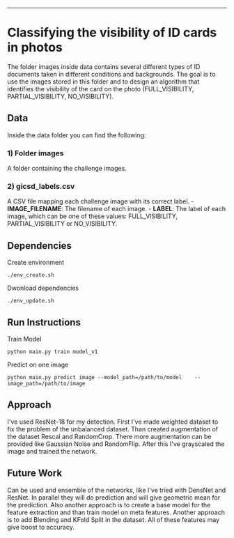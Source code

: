 ***


# Classifying the visibility of ID cards in photos

The folder images inside data contains several different types of ID documents taken in different conditions and backgrounds. The goal is to use the images stored in this folder and to design an algorithm that identifies the visibility of the card on the photo (FULL_VISIBILITY, PARTIAL_VISIBILITY, NO_VISIBILITY).

## Data

Inside the data folder you can find the following:

### 1) Folder images
A folder containing the challenge images.

### 2) gicsd_labels.csv
A CSV file mapping each challenge image with its correct label.
	- **IMAGE_FILENAME**: The filename of each image.
	- **LABEL**: The label of each image, which can be one of these values: FULL_VISIBILITY, PARTIAL_VISIBILITY or NO_VISIBILITY. 


## Dependencies

Create environment

```
./env_create.sh
```


Dwonload dependencies
```
./env_update.sh
```

## Run Instructions


Train Model
```
python main.py train model_v1
```

Predict on one image
```
python main.py predict image --model_path=/path/to/model    --image_path=/path/to/image
```

## Approach

I've used ResNet-18 for my detection. First I've made weighted dataset to fix the problem of 
the unbalanced dataset. Than created augmentation of the dataset Rescal and RandomCrop. 
There more augmentation can be provided like Gaussian Noise and RandomFlip. 
After this I've grayscaled the image and trained the network. 

## Future Work

Can be used and ensemble of the networks, like I've tried with DensNet and ResNet. 
In parallel they will do prediction and will give geometric mean for the prediction. Also 
another approach is to create a base model for the feature extraction and than 
train model on meta features. Another approach is to add Blending and KFold Split in the dataset.
All of these features may give boost to accuracy. 
